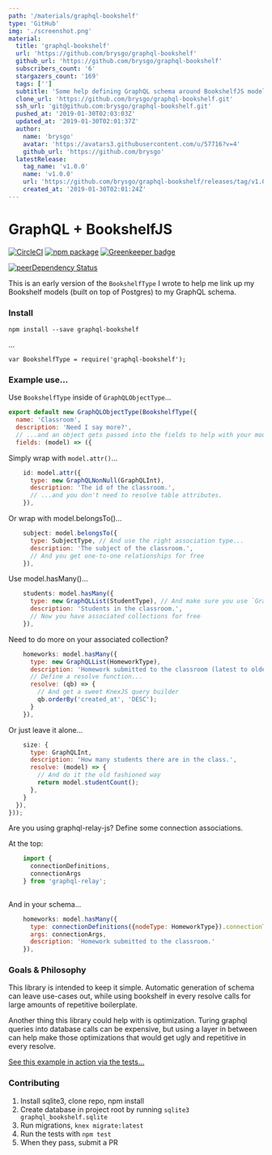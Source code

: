 ```yaml
---
path: '/materials/graphql-bookshelf'
type: 'GitHub'
img: './screenshot.png'
material:
  title: 'graphql-bookshelf'
  url: 'https://github.com/brysgo/graphql-bookshelf'
  github_url: 'https://github.com/brysgo/graphql-bookshelf'
  subscribers_count: '6'
  stargazers_count: '169'
  tags: ['']
  subtitle: 'Some help defining GraphQL schema around BookshelfJS models'
  clone_url: 'https://github.com/brysgo/graphql-bookshelf.git'
  ssh_url: 'git@github.com:brysgo/graphql-bookshelf.git'
  pushed_at: '2019-01-30T02:03:03Z'
  updated_at: '2019-01-30T02:01:37Z'
  author:
    name: 'brysgo'
    avatar: 'https://avatars3.githubusercontent.com/u/57716?v=4'
    github_url: 'https://github.com/brysgo'
  latestRelease:
    tag_name: 'v1.0.0'
    name: 'v1.0.0'
    url: 'https://github.com/brysgo/graphql-bookshelf/releases/tag/v1.0.0'
    created_at: '2019-01-30T02:01:24Z'
---
```

# GraphQL + BookshelfJS

[![CircleCI][build-badge]][build]
[![npm package][npm-badge]][npm]
[![Greenkeeper badge][greenkeeper-badge]][greenkeeper]

[![peerDependency Status](https://david-dm.org/brysgo/graphql-bookshelf/peer-status.svg)](https://david-dm.org/brysgo/graphql-bookshelf#info=peerDependencies)

This is an early version of the `BookshelfType` I wrote to help me link up my Bookshelf models (built on top of Postgres) to my GraphQL schema.
### Install
`npm install --save graphql-bookshelf`

...

`var BookshelfType = require('graphql-bookshelf');`
### Example use...
Use `BookshelfType` inside of `GraphQLObjectType`...
```js
export default new GraphQLObjectType(BookshelfType({
  name: 'Classroom',
  description: 'Need I say more?',
  // ...and an object gets passed into the fields to help with your model.
  fields: (model) => ({
```
Simply wrap with `model.attr()`...
```js
    id: model.attr({
      type: new GraphQLNonNull(GraphQLInt),
      description: 'The id of the classroom.',
      // ...and you don't need to resolve table attributes.
    }),
```
Or wrap with model.belongsTo()...
```js
    subject: model.belongsTo({
      type: SubjectType, // And use the right association type...
      description: 'The subject of the classroom.',
      // And you get one-to-one relationships for free
    }),
```
Use model.hasMany()...
```js
    students: model.hasMany({
      type: new GraphQLList(StudentType), // And make sure you use `GraphQLList`
      description: 'Students in the classroom.',
      // Now you have associated collections for free
    }),
```
Need to do more on your associated collection?
```js
    homeworks: model.hasMany({
      type: new GraphQLList(HomeworkType),
      description: 'Homework submitted to the classroom (latest to oldest).',
      // Define a resolve function...
      resolve: (qb) => {
        // And get a sweet KnexJS query builder
        qb.orderBy('created_at', 'DESC');
      }
    }),
```
Or just leave it alone...
```js
    size: {
      type: GraphQLInt,
      description: 'How many students there are in the class.',
      resolve: (model) => {
        // And do it the old fashioned way
        return model.studentCount();
      },
    }
  }),
}));
```
Are you using graphql-relay-js? Define some connection associations.

At the top:
```js
    import {
      connectionDefinitions,
      connectionArgs
    } from 'graphql-relay';
    
```
And in your schema...
```js
    homeworks: model.hasMany({
      type: connectionDefinitions({nodeType: HomeworkType}).connectionType,
      args: connectionArgs,
      description: 'Homework submitted to the classroom.'
    }),
```

### Goals & Philosophy

This library is intended to keep it simple. Automatic generation of schema can leave use-cases out, while using bookshelf in every resolve calls for large amounts of repetitive boilerplate.

Another thing this library could help with is optimization. Turing graphql queries into database calls can be expensive, but using a layer in between can help make those optimizations that would get ugly and repetitive in every resolve.

[See this example in action via the tests...](https://github.com/brysgo/graphql-bookshelf/blob/master/schema/ClassroomType.js)

### Contributing
 1. Install sqlite3, clone repo, npm install
 2. Create database in project root by running `sqlite3 graphql_bookshelf.sqlite`
 3. Run migrations, `knex migrate:latest`
 4. Run the tests with `npm test`
 5. When they pass, submit a PR


[build-badge]: https://circleci.com/gh/brysgo/graphql-bookshelf.svg?style=shield
[build]: https://circleci.com/gh/brysgo/graphql-bookshelf

[npm-badge]: https://img.shields.io/npm/v/graphql-bookshelf.png?style=flat-square
[npm]: https://www.npmjs.org/package/graphql-bookshelf


[greenkeeper-badge]: https://badges.greenkeeper.io/brysgo/graphql-bookshelf.svg
[greenkeeper]: https://greenkeeper.io/
